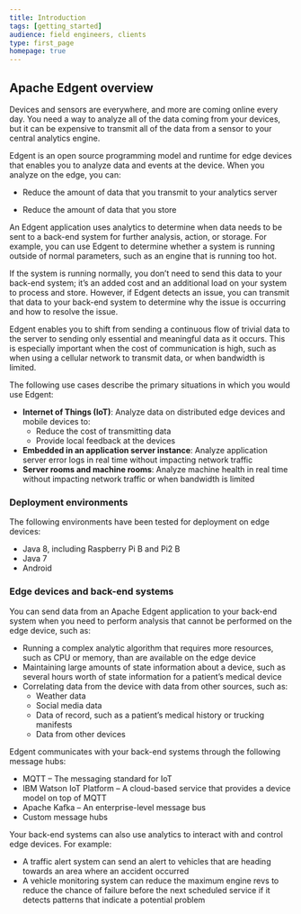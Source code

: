 ```yaml
---
title: Introduction
tags: [getting_started]
audience: field engineers, clients
type: first_page
homepage: true
---
```


## Apache Edgent overview

Devices and sensors are everywhere, and more are coming online every day. You need a way to analyze all of the data coming from your devices, but it can be expensive to transmit all of the data from a sensor to your central analytics engine.

Edgent is an open source programming model and runtime for edge devices that enables you to analyze data and events at the device. When you analyze on the edge, you can:

* Reduce the amount of data that you transmit to your analytics server

* Reduce the amount of data that you store

An Edgent application uses analytics to determine when data needs to be sent to a back-end system for further analysis, action, or storage. For example, you can use Edgent to determine whether a system is running outside of normal parameters, such as an engine that is running too hot.

If the system is running normally, you don’t need to send this data to your back-end system; it’s an added cost and an additional load on your system to process and store. However, if Edgent detects an issue, you can transmit that data to your back-end system to determine why the issue is occurring and how to resolve the issue.

Edgent enables you to shift from sending a continuous flow of trivial data to the server to sending only essential and meaningful data as it occurs. This is especially important when the cost of communication is high, such as when using a cellular network to transmit data, or when bandwidth is limited.

The following use cases describe the primary situations in which you would use Edgent:

* **Internet of Things (IoT)**: Analyze data on distributed edge devices and mobile devices to:
  - Reduce the cost of transmitting data
  - Provide local feedback at the devices
* **Embedded in an application server instance**: Analyze application server error logs in real time without impacting network traffic
* **Server rooms and machine rooms**: Analyze machine health in real time without impacting network traffic or when bandwidth is limited

### Deployment environments

The following environments have been tested for deployment on edge devices:

* Java 8, including Raspberry Pi B and Pi2 B
* Java 7
* Android

### Edge devices and back-end systems

You can send data from an Apache Edgent application to your back-end system when you need to perform analysis that cannot be performed on the edge device, such as:

* Running a complex analytic algorithm that requires more resources, such as CPU or memory, than are available on the edge device
* Maintaining large amounts of state information about a device, such as several hours worth of state information for a patient’s medical device
* Correlating data from the device with data from other sources, such as:
  - Weather data
  - Social media data
  - Data of record, such as a patient’s medical history or trucking manifests
  - Data from other devices

Edgent communicates with your back-end systems through the following message hubs:

* MQTT – The messaging standard for IoT
* IBM Watson IoT Platform – A cloud-based service that provides a device model on top of MQTT
* Apache Kafka – An enterprise-level message bus
* Custom message hubs

Your back-end systems can also use analytics to interact with and control edge devices. For example:

* A traffic alert system can send an alert to vehicles that are heading towards an area where an accident occurred
* A vehicle monitoring system can reduce the maximum engine revs to reduce the chance of failure before the next scheduled service if it detects patterns that indicate a potential problem
